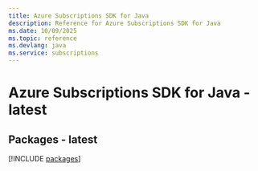 ```yaml
---
title: Azure Subscriptions SDK for Java
description: Reference for Azure Subscriptions SDK for Java
ms.date: 10/09/2025
ms.topic: reference
ms.devlang: java
ms.service: subscriptions
---
```

# Azure Subscriptions SDK for Java - latest
## Packages - latest
[!INCLUDE [packages](subscriptions-index.md)]